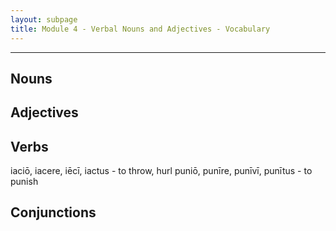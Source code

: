 ```yaml
---
layout: subpage
title: Module 4 - Verbal Nouns and Adjectives - Vocabulary
---
```


***

## Nouns


## Adjectives


## Verbs

iaciō, iacere, iēcī, iactus - to throw, hurl
puniō, punīre, punīvī, punītus - to punish

## Conjunctions
